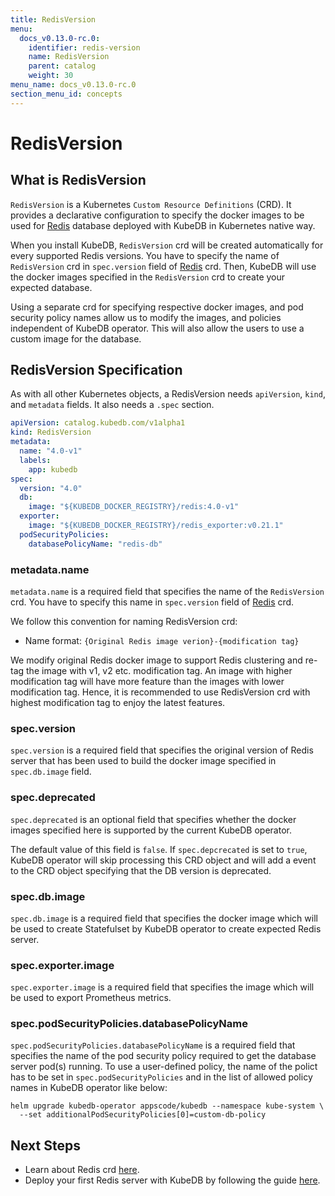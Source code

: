 ```yaml
---
title: RedisVersion
menu:
  docs_v0.13.0-rc.0:
    identifier: redis-version
    name: RedisVersion
    parent: catalog
    weight: 30
menu_name: docs_v0.13.0-rc.0
section_menu_id: concepts
---
```


# RedisVersion

## What is RedisVersion

`RedisVersion` is a Kubernetes `Custom Resource Definitions` (CRD). It provides a declarative configuration to specify the docker images to be used for [Redis](https://redis.io/) database deployed with KubeDB in Kubernetes native way.

When you install KubeDB, `RedisVersion` crd will be created automatically for every supported Redis versions. You have to specify the name of `RedisVersion` crd in `spec.version` field of [Redis](/docs/v0.13.0-rc.0/concepts/databases/redis) crd. Then, KubeDB will use the docker images specified in the `RedisVersion` crd to create your expected database.

Using a separate crd for specifying respective docker images, and pod security policy names allow us to modify the images, and policies independent of KubeDB operator. This will also allow the users to use a custom image for the database.

## RedisVersion Specification

As with all other Kubernetes objects, a RedisVersion needs `apiVersion`, `kind`, and `metadata` fields. It also needs a `.spec` section.

```yaml
apiVersion: catalog.kubedb.com/v1alpha1
kind: RedisVersion
metadata:
  name: "4.0-v1"
  labels:
    app: kubedb
spec:
  version: "4.0"
  db:
    image: "${KUBEDB_DOCKER_REGISTRY}/redis:4.0-v1"
  exporter:
    image: "${KUBEDB_DOCKER_REGISTRY}/redis_exporter:v0.21.1"
  podSecurityPolicies:
    databasePolicyName: "redis-db"
```

### metadata.name

`metadata.name` is a required field that specifies the name of the `RedisVersion` crd. You have to specify this name in `spec.version` field of [Redis](/docs/v0.13.0-rc.0/concepts/databases/redis) crd.

We follow this convention for naming RedisVersion crd:

- Name format: `{Original Redis image verion}-{modification tag}`

We modify original Redis docker image to support Redis clustering and re-tag the image with v1, v2 etc. modification tag. An image with higher modification tag will have more feature than the images with lower modification tag. Hence, it is recommended to use RedisVersion crd with highest modification tag to enjoy the latest features.

### spec.version

`spec.version` is a required field that specifies the original version of Redis server that has been used to build the docker image specified in `spec.db.image` field.

### spec.deprecated

`spec.deprecated` is an optional field that specifies whether the docker images specified here is supported by the current KubeDB operator.

The default value of this field is `false`. If `spec.depcrecated` is set to `true`, KubeDB operator will skip processing this CRD object and will add a event to the CRD object specifying that the DB version is deprecated.

### spec.db.image

`spec.db.image` is a required field that specifies the docker image which will be used to create Statefulset by KubeDB operator to create expected Redis server.

### spec.exporter.image

`spec.exporter.image` is a required field that specifies the image which will be used to export Prometheus metrics.

### spec.podSecurityPolicies.databasePolicyName

`spec.podSecurityPolicies.databasePolicyName` is a required field that specifies the name of the pod security policy required to get the database server pod(s) running. To use a user-defined policy, the name of the polict has to be set in `spec.podSecurityPolicies` and in the list of allowed policy names in KubeDB operator like below:

```console
helm upgrade kubedb-operator appscode/kubedb --namespace kube-system \
  --set additionalPodSecurityPolicies[0]=custom-db-policy
```

## Next Steps

- Learn about Redis crd [here](/docs/v0.13.0-rc.0/concepts/databases/redis).
- Deploy your first Redis server with KubeDB by following the guide [here](/docs/v0.13.0-rc.0/guides/redis/quickstart/quickstart).
